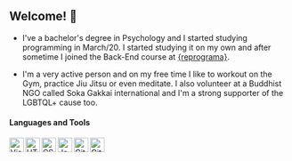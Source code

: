 ## Welcome! :raising_hand:

- I've a bachelor's degree in Psychology and I started studying programming in March/20.
I started studying it on my own and after sometime I joined the Back-End course at [{reprograma}](https://reprograma.com.br/).

- I'm a very active person and on my free time I like to workout on the Gym, practice Jiu Jitsu or even meditate. I also volunteer at a Buddhist NGO called Soka Gakkai international and I'm a strong supporter of the LGBTQL+ cause too.

#### Languages and Tools

<img align="left" alt="Visual Studio Code" width="26px" src="https://upload.wikimedia.org/wikipedia/commons/thumb/9/9a/Visual_Studio_Code_1.35_icon.svg/768px-Visual_Studio_Code_1.35_icon.svg.png" />
<img align="left" alt="HTML5" width="26px" src="https://cdn.icon-icons.com/icons2/2107/PNG/512/file_type_html_icon_130541.png" />
<img align="left" alt="CSS3" width="26px" src="https://cdn.icon-icons.com/icons2/844/PNG/512/CSS3_icon-icons.com_67069.png" />
<img align="left" alt="JavaScript" width="26px" src="https://cdn.icon-icons.com/icons2/2108/PNG/512/javascript_icon_130900.png" />
<img align="left" alt="Git" width="26px" src="https://cdn.icon-icons.com/icons2/2107/PNG/512/file_type_git_icon_130581.png" />
<img align="left" alt="Github" width="26px" src="https://cdn.icon-icons.com/icons2/936/PNG/512/github-logo_icon-icons.com_73546.png" />

